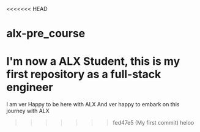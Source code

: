 <<<<<<< HEAD
# alx-pre_course
I'm now a ALX Student, this is my first repository as a full-stack engineer
=======
I am ver Happy to be here with ALX 
And ver happy to embark on this journey with ALX
>>>>>>> fed47e5 (My first commit) 
heloo

